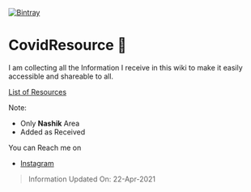 [![Bintray](https://img.shields.io/github/last-commit/pranlawate/CovidResource?style=flat-square)](https://bintray.com/asciidoctor/maven/asciidoctorj)


# CovidResource :hospital:
 I am collecting all the Information I receive in this wiki to make it easily accessible and shareable to all. 
 
 [List of Resources](https://github.com/pranlawate/CovidResource/wiki)
 
 
 Note: 
 - Only **Nashik** Area
 - Added as Received

<!--- You can reach me https://www.instagram.com/\_lunlumo_/ -->

You can Reach me on
* [Instagram](https://www.instagram.com/_lunlumo_)

> Information Updated On:
> 22-Apr-2021
